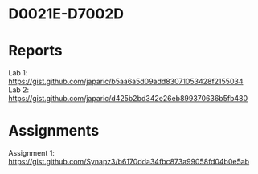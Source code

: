 # D0021E-D7002D

# Reports
Lab 1: https://gist.github.com/japaric/b5aa6a5d09add83071053428f2155034<br>
Lab 2: https://gist.github.com/japaric/d425b2bd342e26eb899370636b5fb480

# Assignments
Assignment 1: https://gist.github.com/Synapz3/b6170dda34fbc873a99058fd04b0e5ab<br>
